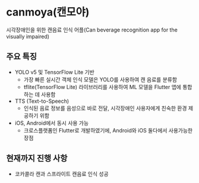 # canmoya(캔모야)
시각장애인을 위한 캔음료 인식 어플(Can beverage recognition app for the visually impaired)


## 주요 특징
* YOLO v5 및 TensorFlow Lite 기반
    - 가장 빠른 실시간 객체 인식 모델은 YOLO를 사용하여 캔 음료를 분류함
    - tflite(TensorFlow Lite) 라이브러리를 사용하여 ML 모델을 Flutter 앱에 통합하는 데 사용함
* TTS (Text-to-Speech)
    - 인식된 음료 정보를 음성으로 바로 전달, 시각장애인 사용자에게 친숙한 환경 제공하기 위함
* iOS, Android에서 동시 사용 가능
    - 크로스플랫폼인 Flutter로 개발하였기에, Android와 iOS 둘다에서 사용가능한 장점
  
## 현재까지 진행 사항
* 코카콜라 캔과 스프라이트 캔음료 인식 성공

